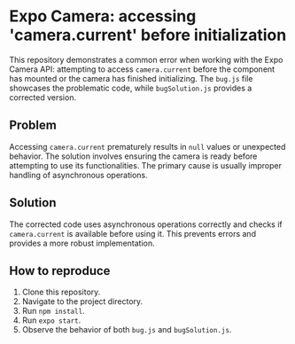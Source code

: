 # Expo Camera: accessing 'camera.current' before initialization

This repository demonstrates a common error when working with the Expo Camera API: attempting to access `camera.current` before the component has mounted or the camera has finished initializing.  The `bug.js` file showcases the problematic code, while `bugSolution.js` provides a corrected version.

## Problem

Accessing `camera.current` prematurely results in `null` values or unexpected behavior.  The solution involves ensuring the camera is ready before attempting to use its functionalities.  The primary cause is usually improper handling of asynchronous operations.

## Solution

The corrected code uses asynchronous operations correctly and checks if `camera.current` is available before using it.  This prevents errors and provides a more robust implementation.

## How to reproduce

1. Clone this repository.
2. Navigate to the project directory.
3. Run `npm install`.
4. Run `expo start`.
5. Observe the behavior of both `bug.js` and `bugSolution.js`. 